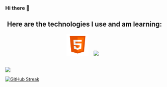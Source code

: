 ### Hi there 👋

<!--
**sern1k/sern1k** is a ✨ _special_ ✨ repository because its `README.md` (this file) appears on your GitHub profile.

Here are some ideas to get you started:

- 🔭 I’m currently working on ...
- 🌱 I’m currently learning ...
- 👯 I’m looking to collaborate on ...
- 🤔 I’m looking for help with ...
- 💬 Ask me about ...
- 📫 How to reach me: ...
- 😄 Pronouns: ...
- ⚡ Fun fact: ...
-->


<!-- From [chandan-reddy-k](https://github.com/chandan-reddy-k) -->
<h2 align="center">
  Here are the technologies I use and am learning:
</h2>
<p align="center">
<code><img height="70" src="https://github.com/chandan-reddy-k/chandan-reddy-k/blob/master/assets/html.png"></code> &nbsp;&nbsp;
<code><img height="75" src="https://www.avenga.com/wp-content/uploads/2020/11/C-Sharp-1920x1080.png"></code> &nbsp;&nbsp;
<!-- <code><img height="75" src="https://www.pngfind.com/pngs/m/280-2802676_c-language-global-or-external-variables-with-examples.png"></code> &nbsp;&nbsp; -->
<!-- <code><img height="75" src="https://www.pikpng.com/pngl/m/469-4698781_learning-c-programming-4-c-logo-svg-clipart.png"></code> &nbsp;&nbsp;
<code><img height="75" src="https://img2.gratispng.com/20180706/vef/kisspng-web-development-python-software-developer-web-deve-python-logo-5b3fcce17a0071.1497511915309078734997.jpg"></code> &nbsp;&nbsp; -->
<!-- <code><img height="75" src="https://github.com/chandan-reddy-k/chandan-reddy-k/blob/master/assets/js.png"></code> -->
</p>

<br/>

<!-- From [pranjaljain0](https://github.com/pranjaljain0) -->
<a href="https://github.com/Pranjaljain0/Pranjaljain0">
  <img align="center" src="https://github-readme-stats.vercel.app/api/top-langs/?username=Pranjaljain0&hide=css,hack&title_color=ffffff&text_color=c9cacc&icon_color=2bbc8a&bg_color=1d1f21" />
</a>          

<!-- http://github-readme-streak-stats.herokuapp.com/demo/ -->
[![GitHub Streak](http://github-readme-streak-stats.herokuapp.com?user=sern1k&theme=dracula&hide_border=true&date_format=j%20M%5B%20Y%5D)](https://git.io/streak-stats)
